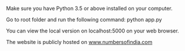 Make sure you have Python 3.5 or above installed on your computer.

Go to root folder and run the following command:
python app.py

You can view the local version on localhost:5000 on your web browser.

The website is publicly hosted on www.numbersofindia.com
